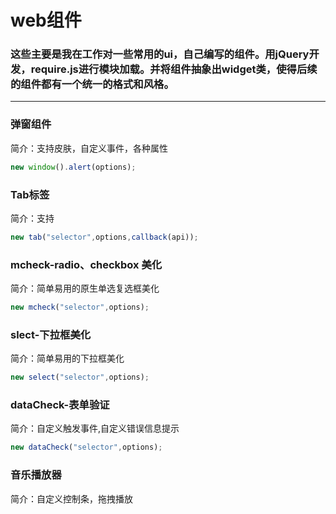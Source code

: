 # web组件

### 这些主要是我在工作对一些常用的ui，自己编写的组件。用jQuery开发，require.js进行模块加载。并将组件抽象出widget类，使得后续的组件都有一个统一的格式和风格。
---

### 弹窗组件
简介：支持皮肤，自定义事件，各种属性
```javascript
new window().alert(options);
```

### Tab标签
简介：支持
```javascript
new tab("selector",options,callback(api));
```

### mcheck-radio、checkbox 美化
简介：简单易用的原生单选复选框美化
```javascript
new mcheck("selector",options);
```

### slect-下拉框美化
简介：简单易用的下拉框美化
```javascript
new select("selector",options);
```
### dataCheck-表单验证
简介：自定义触发事件,自定义错误信息提示
```javascript
new dataCheck("selector",options);
```
### 音乐播放器
简介：自定义控制条，拖拽播放
```javascript

```



